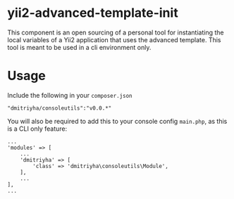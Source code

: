 # yii2-advanced-template-init
This component is an open sourcing of a personal tool for instantiating the local variables of a Yii2 application that uses the advanced template. 
This tool is meant to be used in a cli environment only.

# Usage
Include the following in your `composer.json`

    "dmitriyha/consoleutils":"v0.0.*"
    
You will also be required to add this to your console config `main.php`, as this is a CLI only feature:

    ...
    'modules' => [
        ...
        'dmitriyha' => [
            'class' => 'dmitriyha\consoleutils\Module',
        ],
        ...
    ],
    ...
